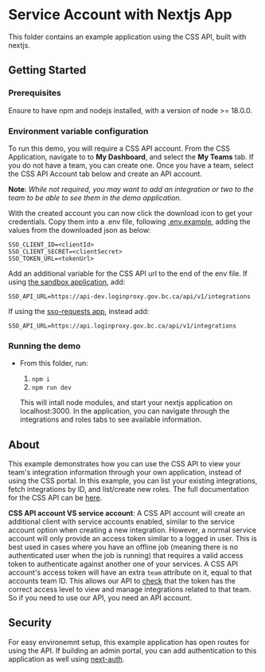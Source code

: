 # Service Account with Nextjs App

This folder contains an example application using the CSS API, built with nextjs.

## Getting Started

### Prerequisites

Ensure to have npm and nodejs installed, with a version of node >= 18.0.0.

### Environment variable configuration

To run this demo, you will require a CSS API account. From the CSS Application, navigate to to **My Dashboard**, and select the **My Teams** tab. If you do not have a team, you can create one. Once you have a team, select the CSS API Account tab below and create an API account.

**Note**: _While not required, you may want to add an integration or two to the team to be able to see them in the demo application._

With the created account you can now click the download icon to get your credentials. Copy them into a .env file, following [.env.example](./.env.example), adding the values from the downloaded json as below:

```
SSO_CLIENT_ID=<clientId>
SSO_CLIENT_SECRET=<clientSecret>
SSO_TOKEN_URL=<tokenUrl>
```

Add an additional variable for the CSS API url to the end of the env file. If using [the sandbox application](https://bcgov.github.io/sso-requests-sandbox), add:

`SSO_API_URL=https://api-dev.loginproxy.gov.bc.ca/api/v1/integrations`

If using the [sso-requests app](https://bcgov.github.io/sso-requests), instead add:

`SSO_API_URL=https://api.loginproxy.gov.bc.ca/api/v1/integrations`

### Running the demo

- From this folder, run:
    1. `npm i`
    2. `npm run dev`

    This will intall node modules, and start your nextjs application on localhost:3000. In the application, you can navigate through the integrations and roles tabs to see available information.

## About

This example demonstrates how you can use the CSS API to view your team's integration information through your own application, instead of using the CSS portal. In this example, you can list your existing integrations, fetch integrations by ID, and list/create new roles. The full documentation for the CSS API can be [here](https://api.loginproxy.gov.bc.ca/openapi/swagger#).

**CSS API account VS service account**: 
A CSS API account will create an additional client with service accounts enabled, similar to the service account option when creating a new integration. However, a normal service account will only provide an access token similar to a logged in user. This is best used in cases where you have an offline job (meaning there is no authenticated user when the job is running) that requires a valid access token to authenticate against another one of your services. A CSS API account's access token will have an extra `team` attribute on it, equal to that accounts team ID. This allows our API to [check](https://github.com/bcgov/sso-requests/blob/dev/lambda/css-api/src/authenticate.ts#L66) that the token has the correct access level to view and manage integrations related to that team. So if you need to use our API, you need an API account.

## Security

For easy environemnt setup, this example application has open routes for using the API. If building an admin portal, you can add authentication to this application as well using [next-auth](https://next-auth.js.org/).